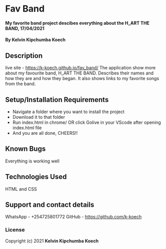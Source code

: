# Fav Band
#### My favorite band project descibes everything about the H_ART THE BAND, 17/04/2021
#### By **Kelvin Kipchumba Koech**
## Description
live site - https://k-koech.github.io/fav_band/
The application show more about my favourite band, H_ART THE BAND. Describes their names and how they are and how they began. 
It also shows links to my favorite songs from the band. 

## Setup/Installation Requirements
* Navigate a folder where you want to install the project
* Download it to that folder
* Run index.html in chrome/ OR click Golive in your VScode after opening index.html file
* And you are all done, CHEERS!!
## Known Bugs
Everything is working well
## Technologies Used
HTML and CSS
## Support and contact details
WhatsApp - +254725801772
GitHub - https://github.com/k-koech
### License
Copyright (c) 2021 **Kelvin Kipchumba Koech**


